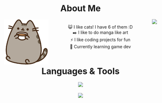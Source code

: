 <h1 align=center>About Me</h1>

<div align="center">
  <img src='https://github.com/Pengling1472/Pengling1472/blob/main/computer.gif' height=150 align=right>
  <img src='https://github.com/Pengling1472/Pengling1472/blob/main/coffee.gif' height=150 align=left><br/>
  😺 I like cats! I have 6 of them :D<br/>
  ✒️ I like to do manga like art<br/>
  ⚡ I like coding projects for fun<br/>
  🌱 Currently learning game dev
</div><br/>

<h1 align=center>Languages & Tools</h1>

<div align="center">
  
  [![](https://skillicons.dev/icons?i=js,html,css,cs,mongodb,discordjs,nodejs,react,netlify,vite,godot)](https://github.com/Pengling1472/Pengling1472)</br></br>
  [![](https://github-readme-stats.vercel.app/api/top-langs/?username=Pengling1472&theme=vue-dark)](https://github.com/Pengling1472/Pengling1472)</br>

</div>
